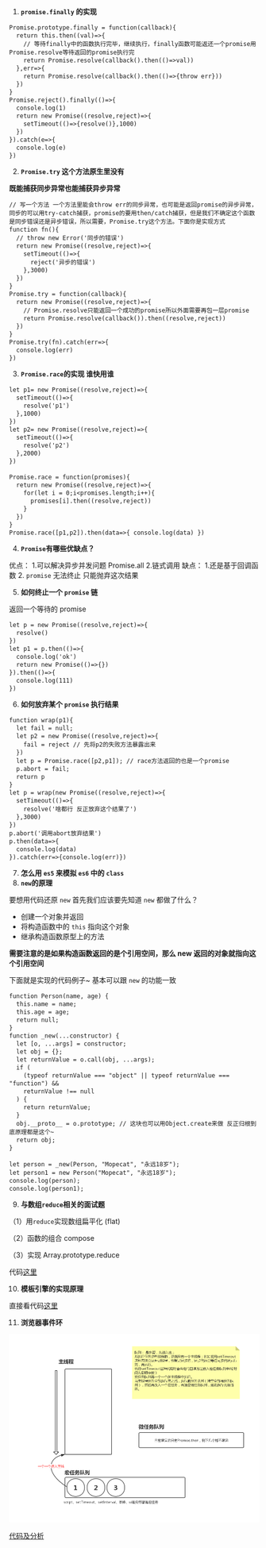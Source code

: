 1. **`promise.finally` 的实现**

```
Promise.prototype.finally = function(callback){
  return this.then((val)=>{
    // 等待finally中的函数执行完毕，继续执行，finally函数可能返还一个promise用Promise.resolve等待返回的promise执行完
    return Promise.resolve(callback().then(()=>val))
  },err=>{
    return Promise.resolve(callback().then(()=>{throw err}))
  })
}
Promise.reject().finally(()=>{
  console.log(1)
  return new Promise((resolve,reject)=>{
    setTimeout(()=>{resolve()},1000)
  })
}).catch(e=>{
  console.log(e)
})
```

2. **`Promise.try` 这个方法原生里没有**

**既能捕获同步异常也能捕获异步异常**

```
// 写一个方法 一个方法里能会throw err的同步异常，也可能是返回promise的异步异常，同步的可以用try-catch捕获，promise的要用then/catch捕获，但是我们不确定这个函数是同步错误还是异步错误，所以需要，Promise.try这个方法。下面你是实现方式
function fn(){
  // throw new Error('同步的错误')
  return new Promise((resolve,reject)=>{
    setTimeout(()=>{
      reject('异步的错误')
    },3000)
  })
}
Promise.try = function(callback){
  return new Promise((resolve,reject)=>{
    // Promise.resolve只能返回一个成功的promise所以外面需要再包一层promise
    return Promise.resolve(callback()).then((resolve,reject))
  })
}
Promise.try(fn).catch(err=>{
  console.log(err)
})
```

3. **`Promise.race`的实现 谁快用谁**

```
let p1= new Promise((resolve,reject)=>{
  setTimeout(()=>{
    resolve('p1')
  },1000)
})
let p2= new Promise((resolve,reject)=>{
  setTimeout(()=>{
    resolve('p2')
  },2000)
})

Promise.race = function(promises){
  return new Promise((resolve,reject)=>{
    for(let i = 0;i<promises.length;i++){
      promises[i].then((resolve,reject))
    }
  })
}
Promise.race([p1,p2]).then(data=>{ console.log(data) })
```

4. **`Promise`有哪些优缺点？**

优点： 1.可以解决异步并发问题 Promise.all 2.链式调用
缺点： 1.还是基于回调函数 2. `promise` 无法终止 只能抛弃这次结果

5. **如何终止一个 `promise` 链**

返回一个等待的 promise

```
let p = new Promise((resolve,reject)=>{
  resolve()
})
let p1 = p.then(()=>{
  console.log('ok')
  return new Promise(()=>{})
}).then(()=>{
  console.log(111)
})
```

6. **如何放弃某个 `promise` 执行结果**

```
function wrap(p1){
  let fail = null;
  let p2 = new Promise((resolve,reject)=>{
    fail = reject // 先将p2的失败方法暴露出来
  })
  let p = Promise.race([p2,p1]); // race方法返回的也是一个promise
  p.abort = fail;
  return p
}
let p = wrap(new Promise((resolve,reject)=>{
  setTimeout(()=>{
    resolve('啥都行 反正放弃这个结果了')
  },3000)
})
p.abort('调用abort放弃结果')
p.then(data=>{
  console.log(data)
}).catch(err=>{console.log(err)})
```

7. **怎么用 `es5` 来模拟 `es6` 中的 `class`**
8. **`new`的原理**

要想用代码还原 `new` 首先我们应该要先知道 `new` 都做了什么？

- 创建一个对象并返回
- 将构造函数中的 `this` 指向这个对象
- 继承构造函数原型上的方法

**需要注意的是如果构造函数返回的是个引用空间，那么 new 返回的对象就指向这个引用空间**

下面就是实现的代码例子~ 基本可以跟 `new` 的功能一致

```
function Person(name, age) {
  this.name = name;
  this.age = age;
  return null;
}
function _new(...constructor) {
  let [o, ...args] = constructor;
  let obj = {};
  let returnValue = o.call(obj, ...args);
  if (
    (typeof returnValue === "object" || typeof returnValue === "function") &&
    returnValue !== null
  ) {
    return returnValue;
  }
  obj.__proto__ = o.prototype; // 这块也可以用Object.create来做 反正归根到底原理都是这个~
  return obj;
}

let person = _new(Person, "Mopecat", "永远18岁");
let person1 = new Person("Mopecat", "永远18岁");
console.log(person);
console.log(person1);
```

9. **与数组`reduce`相关的面试题**

（1）用`reduce`实现数组扁平化 (flat)

（2）函数的组合 compose

（3）实现 Array.prototype.reduce

代码[这里][1]

10. **模板引擎的实现原理**

直接看代码[这里][2]

11. **浏览器事件环**

![浏览器事件环](./images/浏览器事件环.jpg)

[代码及分析][3]

[1]: ./reduce.js
[2]: ./templateEngine.js
[3]: ./eventLoop.js
